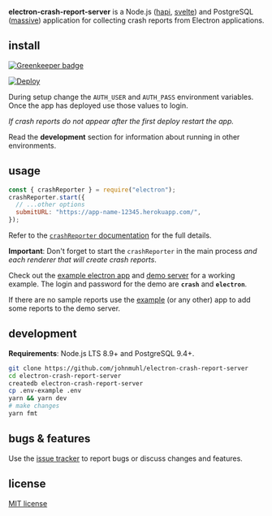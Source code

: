 **electron-crash-report-server** is a Node.js ([hapi], [svelte]) and PostgreSQL
([massive]) application for collecting crash reports from Electron applications.

## install

[![Greenkeeper badge](https://badges.greenkeeper.io/johnmuhl/electron-crash-report-server.svg)](https://greenkeeper.io/)

[![Deploy][deploy-img]][deploy-url]

During setup change the `AUTH_USER` and `AUTH_PASS` environment variables. Once
the app has deployed use those values to login.

_If crash reports do not appear after the first deploy restart the app._

Read the **development** section for information about running in other
environments.

## usage

```javascript
const { crashReporter } = require("electron");
crashReporter.start({
  // ...other options
  submitURL: "https://app-name-12345.herokuapp.com/",
});
```

Refer to the [`crashReporter` documentation][docs] for the full details.

**Important**: Don't forget to start the `crashReporter` in the main process
_and each renderer that will create crash reports_.

Check out the [example electron app][example] and [demo server][demo] for a
working example. The login and password for the demo are **`crash`** and
**`electron`**.

If there are no sample reports use the [example] (or any other) app to add some
reports to the demo server.

## development

**Requirements**: Node.js LTS 8.9+ and PostgreSQL 9.4+.

```sh
git clone https://github.com/johnmuhl/electron-crash-report-server
cd electron-crash-report-server
createdb electron-crash-report-server
cp .env-example .env
yarn && yarn dev
# make changes
yarn fmt
```

## bugs & features

Use the [issue tracker][issues] to report bugs or discuss changes and features.

## license

[MIT license][license]

[hapi]: https://hapijs.com/
[svelte]: https://svelte.technology/
[massive]: https://dmfay.github.io/massive-js/
[deploy-img]: https://www.herokucdn.com/deploy/button.svg
[deploy-url]: https://heroku.com/deploy
[docs]: http://electron.atom.io/docs/api/crash-reporter/
[example]: https://github.com/johnmuhl/electron-bomb
[demo]: https://pacific-falls-32011.herokuapp.com/
[issues]: https://github.com/johnmuhl/electron-crash-report-server/issues
[license]: https://github.com/johnmuhl/electron-crash-report-server/blob/master/LICENSE.md

